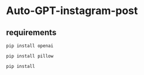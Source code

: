 # Auto-GPT-instagram-post

## requirements

    pip install openai

    pip install pillow

    pip install 
